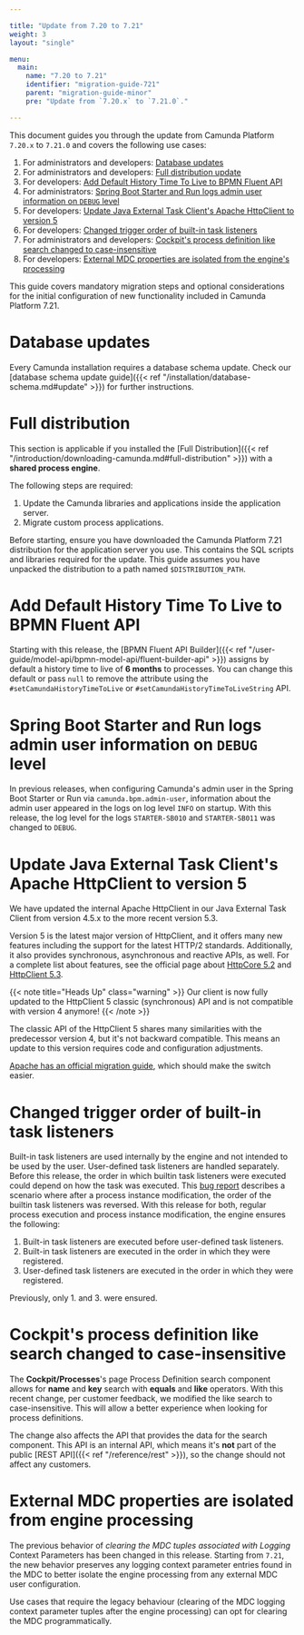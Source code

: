```yaml
---

title: "Update from 7.20 to 7.21"
weight: 3
layout: "single"

menu:
  main:
    name: "7.20 to 7.21"
    identifier: "migration-guide-721"
    parent: "migration-guide-minor"
    pre: "Update from `7.20.x` to `7.21.0`."

---
```


This document guides you through the update from Camunda Platform `7.20.x` to `7.21.0` and covers the following use cases:

1. For administrators and developers: [Database updates](#database-updates)
1. For administrators and developers: [Full distribution update](#full-distribution)
1. For developers: [Add Default History Time To Live to BPMN Fluent API](#add-default-history-time-to-live-to-bpmn-fluent-api)
1. For administrators: [Spring Boot Starter and Run logs admin user information on `DEBUG` level](#spring-boot-starter-and-run-logs-admin-user-information-on-debug-level)
1. For developers: [Update Java External Task Client's Apache HttpClient to version 5](#update-java-external-task-client-s-apache-httpclient-to-version-5)
1. For developers: [Changed trigger order of built-in task listeners](#changed-trigger-order-of-built-in-task-listeners)
1. For administrators and developers: [Cockpit's process definition like search changed to case-insensitive](#cockpit-s-process-definition-like-search-changed-to-case-insensitive)
1. For developers: [External MDC properties are isolated from the engine's processing](#external-mdc-properties-are-isolated-from-engine-processing)

This guide covers mandatory migration steps and optional considerations for the initial configuration of new functionality included in Camunda Platform 7.21.

# Database updates

Every Camunda installation requires a database schema update. Check our [database schema update guide]({{< ref "/installation/database-schema.md#update" >}})
for further instructions.

# Full distribution

This section is applicable if you installed the
[Full Distribution]({{< ref "/introduction/downloading-camunda.md#full-distribution" >}})
with a **shared process engine**.

The following steps are required:

1. Update the Camunda libraries and applications inside the application server.
2. Migrate custom process applications.

Before starting, ensure you have downloaded the Camunda Platform 7.21 distribution for the application server you use. This contains the SQL scripts and libraries required for the update. This guide assumes you have unpacked the distribution to a path named `$DISTRIBUTION_PATH`.

# Add Default History Time To Live to BPMN Fluent API

Starting with this release, the [BPMN Fluent API Builder]({{< ref "/user-guide/model-api/bpmn-model-api/fluent-builder-api" >}}) assigns by default a history time to live of **6 months** to processes. You can change this default or pass `null` to remove the attribute using the `#setCamundaHistoryTimeToLive` or `#setCamundaHistoryTimeToLiveString` API.

# Spring Boot Starter and Run logs admin user information on `DEBUG` level

In previous releases, when configuring Camunda's admin user in the Spring Boot Starter or Run via `camunda.bpm.admin-user`, information about the admin user appeared in the logs on log level `INFO` on startup.
With this release, the log level for the logs `STARTER-SB010` and `STARTER-SB011` was changed to `DEBUG`.

# Update Java External Task Client's Apache HttpClient to version 5

We have updated the internal Apache HttpClient in our Java External Task Client from version 4.5.x to the more recent version 5.3.

Version 5 is the latest major version of HttpClient, and it offers many new features including the support for the latest HTTP/2 standards.
Additionally, it also provides synchronous, asynchronous and reactive APIs, as well.
For a complete list about features, see the official page about [HttpCore 5.2][HttpCore52] and [HttpClient 5.3][HttpClient53].

{{< note title="Heads Up" class="warning" >}}
Our client is now fully updated to the HttpClient 5 classic (synchronous) API and is not compatible with version 4 anymore!
{{< /note >}}

The classic API of the HttpClient 5 shares many similarities with the predecessor version 4, but it's not backward compatible.
This means an update to this version requires code and configuration adjustments.

[Apache has an official migration guide][HttpClient53-migration], which should make the switch easier.

[HttpCore52]: https://hc.apache.org/httpcomponents-core-5.2.x/index.html
[HttpClient53]: https://hc.apache.org/httpcomponents-client-5.3.x/index.html
[HttpClient53-migration]: https://hc.apache.org/httpcomponents-client-5.3.x/migration-guide/index.html

# Changed trigger order of built-in task listeners

Built-in task listeners are used internally by the engine and not intended to be used by the user. User-defined task listeners are handled separately. Before this release, the order in which builtin task listeners were executed could depend on how the task was executed. This [bug report](https://github.com/camunda/camunda-bpm-platform/issues/4042) describes a scenario where after a process instance modification, the order of the builtin task listeners was reversed.
With this release for both, regular process execution and process instance modification, the engine ensures the following:

1. Built-in task listeners are executed before user-defined task listeners.
2. Built-in task listeners are executed in the order in which they were registered.
3. User-defined task listeners are executed in the order in which they were registered.

Previously, only 1. and 3. were ensured.

# Cockpit's process definition like search changed to case-insensitive

The **Cockpit/Processes**'s page Process Definition search component allows for **name** and **key** search with **equals** and **like** operators.
With this recent change, per customer feedback, we modified the like search to case-insensitive.
This will allow a better experience when looking for process definitions.

The change also affects the API that provides the data for the search component.
This API is an internal API, which means it's **not** part of the public [REST API]({{< ref "/reference/rest" >}}), so the change should not affect any customers.

# External MDC properties are isolated from engine processing

The previous behavior of _clearing the MDC tuples associated with Logging_ Context Parameters has been changed in this release. Starting from `7.21`, the new behavior preserves any logging context parameter entries found in the MDC to better isolate the engine processing from any external MDC user configuration.

Use cases that require the legacy behaviour (clearing of the MDC logging context parameter tuples after the engine processing) can opt for clearing the MDC programmatically.